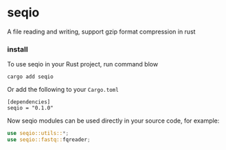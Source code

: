 # seqio

A file reading and writing, support gzip format compression in rust

### install
To use seqio in your Rust project, run command blow
```shell
cargo add seqio
```
Or add the following to your `Cargo.toml`
```text
[dependencies]
seqio = "0.1.0"
```
Now seqio modules can be used directly in your source code, for example:
```rust
use seqio::utils::*;
use seqio::fastq::fqreader;
```